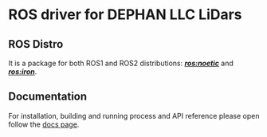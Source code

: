 # ROS driver for DEPHAN LLC LiDars

## ROS Distro
It is a package for both ROS1 and ROS2 distributions: [***ros:noetic***](http://wiki.ros.org/noetic) and [***ros:iron***](https://docs.ros.org/en/iron/index.html). 

## Documentation
For installation, building and running process and API reference please open follow the [docs page](https://dephan-llc.github.io/dephan-ros-driver/docs/).
